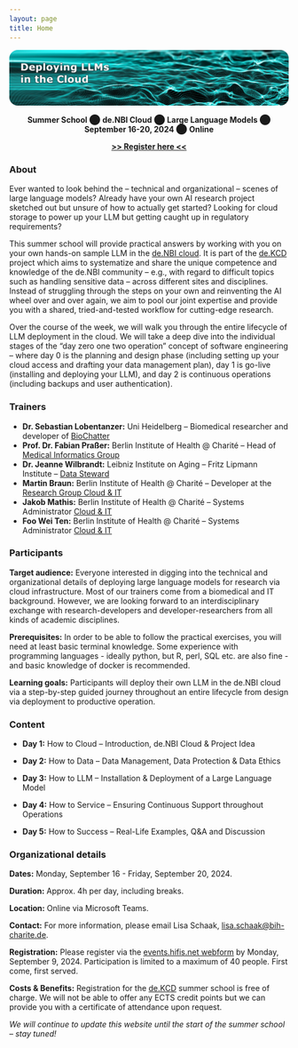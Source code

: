 ```yaml
---
layout: page
title: Home
---
```

<img width="1239" alt=" 'Deploying LLMs in the Cloud' written over an image of computergenerated waves " src="images/3d-abstract-particl.title.png">

<p align="center">
 <b>Summer School</b> ⬤ <b> de.NBI Cloud</b> ⬤ <b> Large Language Models</b> ⬤ <b> September 16-20, 2024</b> ⬤ <b> Online</b> 
</p>

<p align="center">
  <b><a href="https://events.hifis.net/event/1712">>> Register here <<</a></b>
</p>

### About

Ever wanted to look behind the – technical and organizational – scenes of large language models? Already have your own AI research project sketched out but unsure of how to actually get started? Looking for cloud storage to power up your LLM but getting caught up in regulatory requirements?

This summer school will provide practical answers by working with you on your own hands-on sample LLM in the [de.NBI cloud](https://www.denbi.de/cloud). It is part of the [de.KCD](https://datenkompetenz.cloud/) project which aims to systematize and share the unique competence and knowledge of the de.NBI community – e.g., with regard to difficult topics such as handling sensitive data – across different sites and disciplines. Instead of struggling through the steps on your own and reinventing the AI wheel over and over again, we aim to pool our joint expertise and provide you with a shared, tried-and-tested workflow for cutting-edge research.

Over the course of the week, we will walk you through the entire lifecycle of LLM deployment in the cloud. We will take a deep dive into the individual stages of the “day zero one two operation” concept of software engineering – where day 0 is the planning and design phase (including setting up your cloud access and drafting your data management plan), day 1 is go-live (installing and deploying your LLM), and day 2 is continuous operations (including backups and user authentication).


### Trainers

- **Dr. Sebastian Lobentanzer:** Uni Heidelberg – Biomedical researcher and developer of [BioChatter](https://biochatter.org/)
- **Prof. Dr. Fabian Praßer:** Berlin Institute of Health @ Charité – Head of [Medical Informatics Group](https://www.bihealth.org/en/research/research-group/prasser-lab-medical-informatics)
- **Dr. Jeanne Wilbrandt:** Leibniz Institute on Aging – Fritz Lipmann Institute –  [Data Steward](https://www.leibniz-fli.de/research/good-scientific-practice/data-steward-at-fli)
- **Martin Braun:** Berlin Institute of Health @ Charité – Developer at the [Research Group Cloud & IT](https://www.hidih.org/research/health-data)
- **Jakob Mathis:** Berlin Institute of Health @ Charité – Systems Administrator [Cloud & IT](https://www.hidih.org/research/health-data)
- **Foo Wei Ten:** Berlin Institute of Health @ Charité – Systems Administrator [Cloud & IT](https://www.hidih.org/research/health-data)


### Participants

**Target audience:** Everyone interested in digging into the technical and organizational details of deploying large language models for research via cloud infrastructure. Most of our trainers come from a biomedical and IT background. However, we are looking forward to an interdisciplinary exchange with research-developers and developer-researchers from all kinds of academic disciplines.

**Prerequisites:**  In order to be able to follow the practical exercises, you will need at least basic terminal knowledge. Some experience with programming languages - ideally python, but R, perl, SQL etc. are also fine - and basic knowledge of docker is recommended.

**Learning goals:** Participants will deploy their own LLM in the de.NBI cloud via a step-by-step guided journey throughout an entire lifecycle from design via deployment to productive operation.

### Content

- **Day 1:** How to Cloud – Introduction, de.NBI Cloud & Project Idea  
    
- **Day 2:**  How to Data – Data Management, Data Protection & Data Ethics  
  
- **Day 3:** How to LLM – Installation & Deployment of a Large Language Model 
    
- **Day 4:** How to Service  – Ensuring Continuous Support throughout Operations  
  
- **Day 5:** How to Success –  Real-Life Examples, Q&A and Discussion  

  
### Organizational details

**Dates:** Monday, September 16 - Friday, September 20, 2024.

**Duration:** Approx. 4h per day, including breaks.

**Location:** Online via Microsoft Teams.

**Contact:** For more information, please email Lisa Schaak, [lisa.schaak@bih-charite.de](mailto:lisa.schaak@bih-charite.de).

**Registration:** Please register via the [events.hifis.net webform](https://events.hifis.net/event/1712) by Monday, September 9, 2024. Participation is limited to a maximum of 40 people. First come, first served. 

**Costs & Benefits:** Registration for the [de.KCD](https://datenkompetenz.cloud/) summer school is free of charge. We will not be able to offer any ECTS credit points but we can provide you with a certificate of attendance upon request. 


*We will continue to update this website until the start of the summer school – stay tuned!*

